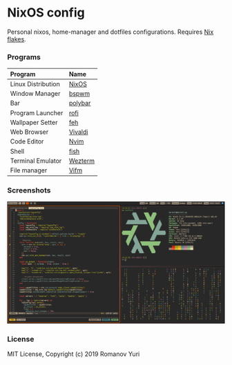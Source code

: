 # NixOS config

Personal nixos, home-manager and dotfiles configurations. Requires [Nix flakes](https://nixos.wiki/wiki/Flakes).

### Programs

| Program            | Name                                          |
| :----------------- | :-------------------------------------------- |
| Linux Distribution | [NixOS](https://nixos.org)                    |
| Window Manager     | [bspwm](https://github.com/baskerville/bspwm) |
| Bar                | [polybar](https://github.com/jaagr/polybar)   |
| Program Launcher   | [rofi](https://github.com/DaveDavenport/rofi) |
| Wallpaper Setter   | [feh](https://github.com/derf/feh)            |
| Web Browser        | [Vivaldi](https://vivaldi.com)                |
| Code Editor        | [Nvim](https://neovim.io/)                    |
| Shell              | [fish](https://fishshell.com)                 |
| Terminal Emulator  | [Wezterm](https://wezfurlong.org/wezterm/)    |
| File manager       | [Vifm](https://vifm.info)                     |

### Screenshots

![Screenshot](/assets/screen.png)

### License

MIT License, Copyright (c) 2019 Romanov Yuri
